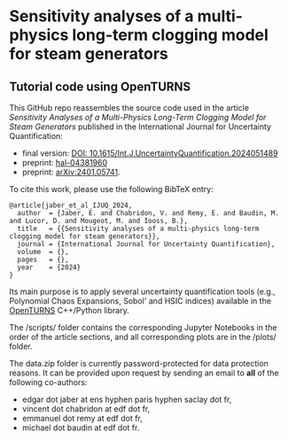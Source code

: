 # Sensitivity analyses of a multi-physics long-term clogging model for steam generators
## Tutorial code using OpenTURNS

This GitHub repo reassembles the source code used in the article *Sensitivity Analyses of a Multi-Physics Long-Term Clogging Model for Steam Generators* published in the International Journal for Uncertainty Quantification:
- final version: [DOI: 10.1615/Int.J.UncertaintyQuantification.2024051489](https://www.dl.begellhouse.com/references/52034eb04b657aea,forthcoming,51489.html)
- preprint: [hal-04381960](https://hal.science/hal-04381960)
- preprint: [arXiv:2401.05741](https://arxiv.org/pdf/2401.05741.pdf).

To cite this work, please use the following BibTeX entry:
```
@article{jaber_et_al_IJUQ_2024,
  author  = {Jaber, E. and Chabridon, V. and Remy, E. and Baudin, M. and Lucor, D. and Mougeot, M. and Iooss, B.},
  title   = {{Sensitivity analyses of a multi-physics long-term clogging model for steam generators}},
  journal = {International Journal for Uncertainty Quantification},
  volume  = {},
  pages   = {},
  year    = {2024}
}
```


Its main purpose is to apply several uncertainty quantification tools (e.g., Polynomial Chaos Expansions, Sobol' and HSIC indices) available in the [OpenTURNS](http://openturns.github.io/openturns/latest/contents.html) C++/Python library.

The /scripts/ folder contains the corresponding Jupyter Notebooks in the order of the article sections, and all corresponding plots are in the /plots/ folder.

The data.zip folder is currently password-protected for data protection reasons. It can be provided upon request by sending an email to **all** of the following co-authors:
- edgar dot jaber at ens hyphen paris hyphen saclay dot fr,
- vincent dot chabridon at edf dot fr,
- emmanuel dot remy at edf dot fr,
- michael dot baudin at edf dot fr.
